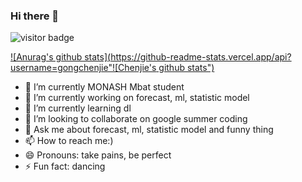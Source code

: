 ### Hi there 👋

<!--
**gongchenjie/gongchenjie** is a ✨ _special_ ✨ repository because its `README.md` (this file) appears on your GitHub profile.

Here are some ideas to get you started:

- 🔭 I’m currently working on ...
- 🌱 I’m currently learning ...
- 👯 I’m looking to collaborate on ...
- 🤔 I’m looking for help with ...
- 💬 Ask me about ...
- 📫 How to reach me: ...
- 😄 Pronouns: ...
- ⚡ Fun fact: ...
-->


<!--
**cgon0007/cgon0007** is a ✨ _special_ ✨ repository because its `README.md` (this file) appears on your GitHub profile.

Here are some ideas to get you started:

- 🔭 I’m currently working on ...
- 🌱 I’m currently learning ...
- 👯 I’m looking to collaborate on ...
- 🤔 I’m looking for help with ...
- 💬 Ask me about ...
- 📫 How to reach me: ...
- 😄 Pronouns: ...
- ⚡ Fun fact: ...
-->

![visitor badge](https://visitor-badge.glitch.me/badge?page_id=cgon0007.visitor-badge&left_color=green&right_color=red&left_text=Hello%20Your%20Are%20Vistors:)

[![Anurag's github stats](https://github-readme-stats.vercel.app/api?username=gongchenjie"![Chenjie's github stats")](https://github.com/gongchenjie/github-readme-stats)



- 🌱 I’m currently MONASH Mbat student
- 🔭 I’m currently working on forecast, ml, statistic model
- 🌱 I’m currently learning dl
- 👯 I’m looking to collaborate on google summer coding
- 💬 Ask me about forecast, ml, statistic model and funny thing
- 📫 How to reach me:)
- 😄 Pronouns: take pains, be perfect
- ⚡ Fun fact: dancing
